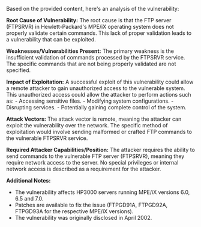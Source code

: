 Based on the provided content, here's an analysis of the vulnerability:

**Root Cause of Vulnerability:**
The root cause is that the FTP server (FTPSRVR) in Hewlett-Packard's MPE/iX operating system does not properly validate certain commands. This lack of proper validation leads to a vulnerability that can be exploited.

**Weaknesses/Vulnerabilities Present:**
The primary weakness is the insufficient validation of commands processed by the FTPSRVR service. The specific commands that are not being properly validated are not specified.

**Impact of Exploitation:**
A successful exploit of this vulnerability could allow a remote attacker to gain unauthorized access to the vulnerable system. This unauthorized access could allow the attacker to perform actions such as:
    - Accessing sensitive files.
    - Modifying system configurations.
    - Disrupting services.
    - Potentially gaining complete control of the system.

**Attack Vectors:**
The attack vector is remote, meaning the attacker can exploit the vulnerability over the network. The specific method of exploitation would involve sending malformed or crafted FTP commands to the vulnerable FTPSRVR service.

**Required Attacker Capabilities/Position:**
The attacker requires the ability to send commands to the vulnerable FTP server (FTPSRVR), meaning they require network access to the server.  No special privileges or internal network access is described as a requirement for the attacker.

**Additional Notes:**
- The vulnerability affects HP3000 servers running MPE/iX versions 6.0, 6.5 and 7.0.
- Patches are available to fix the issue (FTPGD91A, FTPGD92A, FTPGD93A for the respective MPE/iX versions).
- The vulnerability was originally disclosed in April 2002.